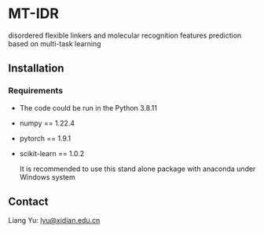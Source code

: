 # MT-IDR
disordered flexible linkers and molecular recognition features prediction based on multi-task learning
## Installation

### Requirements

- The code could be run in the Python 3.8.11

- numpy == 1.22.4

- pytorch == 1.9.1

- scikit-learn == 1.0.2

  It is recommended to use this stand alone package with anaconda under Windows system

## Contact

Liang Yu: lyu@xidian.edu.cn

